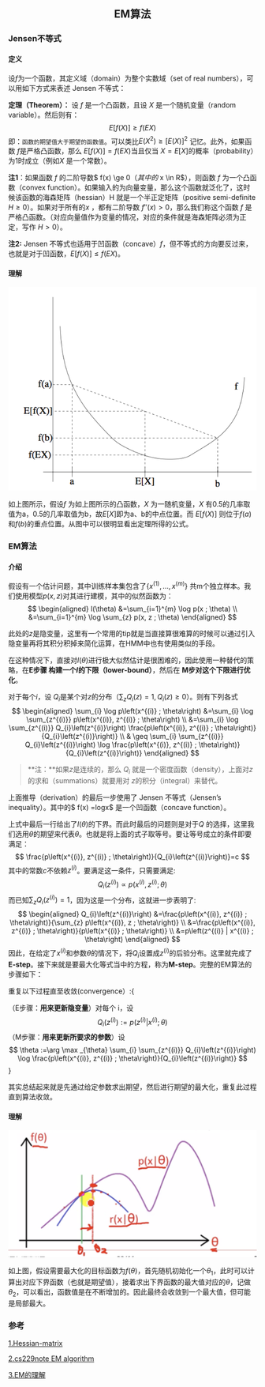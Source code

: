 ## <p align='center'>EM算法</p>

### Jensen不等式

#### 定义

设$f$为一个函数，其定义域（domain）为整个实数域（set of real numbers），可以用如下方式来表述 Jensen 不等式：

**定理（Theorem）：** 设 $f$ 是一个凸函数，且设 $X$ 是一个随机变量（random variable）。然后则有：
$$
E[f(X)] \geq f(E X)
$$
即：`函数的期望值大于期望的函数值`。可以类比$E(X^2) \ge [E(X)]^2$ 记忆。此外，如果函数 $f$是严格凸函数，那么 $E[f(X)] = f(EX)$当且仅当 $X = E[X]$的概率（probability）为1时成立（例如$X$ 是一个常数）。

**注1**：如果函数 $f$ 的二阶导数$ f(x) \ge 0$（其中的$ x \in R$），则函数 $f$ 为一个凸函数（convex function）。如果输入的为向量变量，那么这个函数就泛化了，这时候该函数的海森矩阵（hessian）H 就是一个半正定矩阵（positive semi-definite $H \ge 0$）。如果对于所有的$x$ ，都有二阶导数 $f''(x)>0$，那么我们称这个函数 $f$  是严格凸函数。（对应向量值作为变量的情况，对应的条件就是海森矩阵必须为正定，写作 $H>0$）。

**注2:** Jensen 不等式也适用于凹函数（concave）$f$，但不等式的方向要反过来，也就是对于凹函数，$E[f(X)] \le f(EX)$。

#### 理解

![jensen](./pics/1.png)

如上图所示，假设$f$ 为如上图所示的凸函数，$X$ 为一随机变量，$X$ 有0.5的几率取值为a，0.5的几率取值为b，故$E[X]$即为a、b的中点位置。而 $E[f(X)]$ 则位于$f(a)$和$f(b)$的重点位置。从图中可以很明显看出定理所得的公式。

### EM算法

#### 介绍

假设有一个估计问题，其中训练样本集包含了$\left\{x^{(1)}, \ldots, x^{(m)}\right\}$ 共m个独立样本。我们使用模型$p(x,z)$对其进行建模，其中的似然函数为：
$$
\begin{aligned} l(\theta) &=\sum_{i=1}^{m} \log p(x ; \theta) \\ &=\sum_{i=1}^{m} \log \sum_{z} p(x, z ; \theta) \end{aligned}
$$


此处的$z$是隐变量，这里有一个常用的tip就是当直接算很难算的时候可以通过引入隐变量再将其积分积掉来简化运算，在HMM中也有使用类似的手段。

在这种情况下，直接对$l(\theta)$进行极大似然估计是很困难的，因此使用一种替代的策略，在**E步骤 构建一个$l$的下限（lower-bound）**，然后在 **M步对这个下限进行优化**。

对于每个$i$，设 $Q_i$是某个对$z$的分布（$\sum_z Q_i(z)=1, Q_i(z)\ge 0$）。则有下列各式
$$
\begin{aligned} \sum_{i} \log p\left(x^{(i)} ; \theta\right) &=\sum_{i} \log \sum_{z^{(i)}} p\left(x^{(i)}, z^{(i)} ; \theta\right) \\ &=\sum_{i} \log \sum_{z^{(i)}} Q_{i}\left(z^{(i)}\right) \frac{p\left(x^{(i)}, z^{(i)} ; \theta\right)}{Q_{i}\left(z^{(i)}\right)} \\ & \geq \sum_{i} \sum_{z^{(i)}} Q_{i}\left(z^{(i)}\right) \log \frac{p\left(x^{(i)}, z^{(i)} ; \theta\right)}{Q_{i}\left(z^{(i)}\right)} \end{aligned}
$$

>**注：**如果$z$是连续的，那么 $Q_i$ 就是一个密度函数（density），上面对$z$的求和（summations）就要用对 $z$的积分（integral）来替代。

上面推导（derivation）的最后一步使用了 Jensen 不等式（Jensen’s inequality）。其中的$ f(x) =logx$ 是一个凹函数（concave function）。

上式中最后一行给出了$l(\theta)$的下界。而此时最后的问题则是对于$Q$ 的选择，这里我们选用$\theta$的期望来代表$\theta$。也就是将上面的式子取等号。要让等号成立的条件即要满足：
$$
\frac{p\left(x^{(i)}, z^{(i)} ; \theta\right)}{Q_{i}\left(z^{(i)}\right)}=c
$$
其中的常数$c$不依赖$z^{(i)}$。要满足这一条件，只需要满足:
$$
Q_{i}\left(z^{(i)}\right) \propto p\left(x^{(i)}, z^{(i)} ; \theta\right)
$$
而已知$\sum_{z} Q_{i}\left(z^{(i)}\right)=1$，因为这是一个分布，这就进一步表明了:
$$
\begin{aligned} Q_{i}\left(z^{(i)}\right) &=\frac{p\left(x^{(i)}, z^{(i)} ; \theta\right)}{\sum_{z} p\left(x^{(i)}, z ; \theta\right)} \\ &=\frac{p\left(x^{(i)}, z^{(i)} ; \theta\right)}{p\left(x^{(i)} ; \theta\right)} \\ &=p\left(z^{(i)} | x^{(i)} ; \theta\right) \end{aligned}
$$
因此，在给定了$x^{(i)}$和参数$\theta$的情况下，将$Q_i$设置成$z^{(i)}$的后验分布。这里就完成了**E-step**。接下来就是要最大化等式当中的方程，称为**M-step**。完整的EM算法的步骤如下：

重复以下过程直至收敛(convergence）:{

（E步骤：**用来更新隐变量**）对每个 i，设
$$
Q_{i}\left(z^{(i)}\right) :=p\left(z^{(i)} | x^{(i)} ; \theta\right)
$$
（M步骤：**用来更新所要求的参数**）设
$$
\theta :=\arg \max _{\theta} \sum_{i} \sum_{z^{(i)}} Q_{i}\left(z^{(i)}\right) \log \frac{p\left(x^{(i)}, z^{(i)} ; \theta\right)}{Q_{i}\left(z^{(i)}\right)}
$$
}

其实总结起来就是先通过给定参数求出期望，然后进行期望的最大化，重复此过程直到算法收敛。

#### 理解

![em](./pics/2.png)

如上图，假设需要最大化的目标函数为$f(\theta)$，首先随机初始化一个$\theta_1$，此时可以计算出对应下界函数（也就是期望值），接着求出下界函数的最大值对应的$\theta$，记做$\theta_2$，可以看出，函数值是在不断增加的。因此最终会收敛到一个最大值，但可能是局部最大。

### 参考

[1.Hessian-matrix](https://www.quora.com/What-is-the-Hessian-matrix-What-is-it-used-for-and-for-what-reason)

[2.cs229note EM algorithm](http://cs229.stanford.edu/notes/cs229-notes8.pdf)

[3.EM的理解](https://davidrosenberg.github.io/mlcourse/Archive/2016/Lectures/14a.EM-algorithm.pdf)





